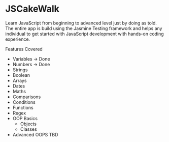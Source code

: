 JSCakeWalk
==========
Learn JavaScript from beginning to advanced level just by doing as told. The entire app is build using the Jasmine Testing framework and helps any individual to get started with JavaScript development with hands-on coding experience.

Features Covered

*   Variables   -> Done
*   Numbers     -> Done
*   Strings
*   Boolean
*   Arrays
*   Dates
*   Maths
*   Comparisons
*   Conditions
*   Functions
*   Regex
*   OOP Basics
    *   Objects
    *   Classes
*   Advanced OOPS TBD   